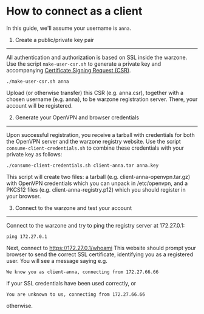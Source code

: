 How to connect as a client
==========================

In this guide, we'll assume your username is ```anna```.


1. Create a public/private key pair
-----------------------------------

All authentication and authorization is based on SSL inside the warzone.
Use the script ```make-user-csr.sh``` to generate a private key and accompanying [Certificate Signing Request (CSR)](http://en.wikipedia.org/wiki/Certificate_signing_request).
```
./make-user-csr.sh anna
```
Upload (or otherwise transfer) this CSR (e.g. anna.csr), together with a chosen username (e.g. anna), to be warzone
registration server. There, your account will be registered.

2. Generate your OpenVPN and browser credentials
------------------------------------------------

Upon successful registration, you receive a tarball with credentials for both the OpenVPN server
and the warzone registry website.
Use the script ```consume-client-credentials.sh``` to combine these credentials with your private key as follows:
```
./consume-client-credentials.sh client-anna.tar anna.key
```

This script will create two files: a tarball (e.g. client-anna-openvpn.tar.gz) with OpenVPN credentials
which you can unpack in /etc/openvpn, and a PKCS12 files (e.g. client-anna-registry.p12) which you should register
in your browser.

3. Connect to the warzone and test your account
-----------------------------------------------

Connect to the warzone and try to ping the registry server at 172.27.0.1:
```
ping 172.27.0.1
```

Next, connect to https://172.27.0.1/whoami
This website should prompt your browser to send the correct SSL certificate, identifying you
as a registered user. You will see a message saying e.g. 
```
We know you as client-anna, connecting from 172.27.66.66
```

if your SSL credentials have been used correctly, or 
```
You are unknown to us, connecting from 172.27.66.66
```
otherwise.
